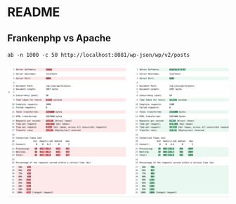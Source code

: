 # README

## Frankenphp vs Apache
```
ab -n 1000 -c 50 http://localhost:8081/wp-json/wp/v2/posts
```

![alt text](image-1.png)